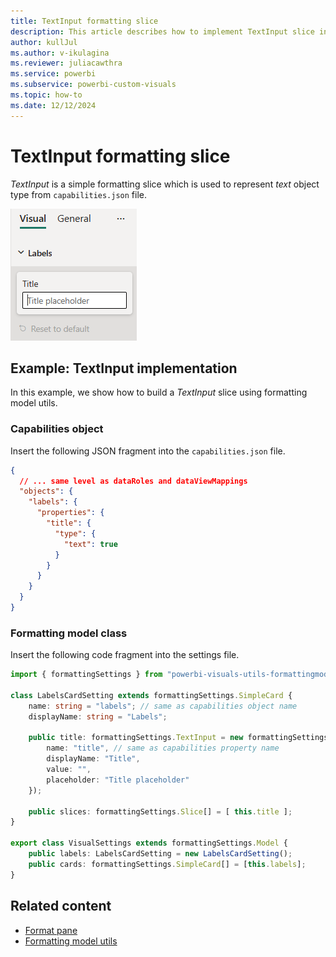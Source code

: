 ```yaml
---
title: TextInput formatting slice
description: This article describes how to implement TextInput slice in custom visuals using the formatting model utils
author: kullJul
ms.author: v-ikulagina
ms.reviewer: juliacawthra
ms.service: powerbi
ms.subservice: powerbi-custom-visuals
ms.topic: how-to
ms.date: 12/12/2024
---
```


# TextInput formatting slice

*TextInput* is a simple formatting slice which is used to represent *text* object type from `capabilities.json` file.

![Screenshot of the TextInput slice.](media/format-pane/text-input.png)

## Example: TextInput implementation

In this example, we show how to build a *TextInput* slice using formatting model utils.

### Capabilities object

Insert the following JSON fragment into the `capabilities.json` file.

```json
{
  // ... same level as dataRoles and dataViewMappings
  "objects": {
    "labels": {
      "properties": {
        "title": {
          "type": {
            "text": true
          }
        }
      }
    }
  }
}
```

### Formatting model class

Insert the following code fragment into the settings file.

```typescript
import { formattingSettings } from "powerbi-visuals-utils-formattingmodel";

class LabelsCardSetting extends formattingSettings.SimpleCard {
    name: string = "labels"; // same as capabilities object name
    displayName: string = "Labels";

    public title: formattingSettings.TextInput = new formattingSettings.TextInput({
        name: "title", // same as capabilities property name
        displayName: "Title",
        value: "",
        placeholder: "Title placeholder"
    });
    
    public slices: formattingSettings.Slice[] = [ this.title ];
}

export class VisualSettings extends formattingSettings.Model {
    public labels: LabelsCardSetting = new LabelsCardSetting();
    public cards: formattingSettings.SimpleCard[] = [this.labels];
}
```

## Related content

* [Format pane](format-pane-general.md)
* [Formatting model utils](utils-formatting-model.md)
